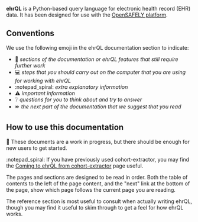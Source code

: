 **ehrQL** is a Python-based query language for electronic health record (EHR) data.
It has been designed for use with the [OpenSAFELY platform](https://docs.opensafely.org).

## Conventions

We use the following emoji in the ehrQL documentation section to indicate:

* :construction: *sections of the documentation
  or ehrQL features that still require further work*
* :computer: *steps that you should carry out on the computer
  that you are using for working with ehrQL*
* :notepad_spiral: *extra explanatory information*
* :warning: *important information*
* :grey_question: *questions for you to think about and try to answer*
* :fast_forward: *the next part of the documentation that we suggest that you read*

## How to use this documentation

:construction: These documents are a work in progress,
but there should be enough for new users to get started.

:notepad_spiral: If you have previously used cohort-extractor,
you may find the [Coming to ehrQL from cohort-extractor](guidance-for-existing-cohort-extractor-users.md) page useful.

The pages and sections are designed to be read in order.
Both the table of contents to the left of the page content,
and the "next" link at the bottom of the page,
show which page follows the current page you are reading.

The reference section is most useful to consult when actually writing ehrQL,
though you may find it useful to skim through to get a feel for how ehrQL works.
